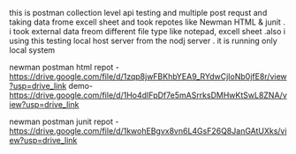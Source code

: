 this is postman collection level api testing and multiple post requst and taking data frome excell sheet and took repotes like Newman HTML & junit . i took external data freom different file type like notepad, excell sheet .also i using this testing local host server from the nodj server . it is running only local system 


newman postman html repot - https://drive.google.com/file/d/1zqp8jwFBKhbYEA9_RYdwCjIoNb0jfE8r/view?usp=drive_link
demo- https://drive.google.com/file/d/1Ho4dIFpDf7e5mASrrksDMHwKtSwL8ZNA/view?usp=drive_link  

newman postman junit repot - https://drive.google.com/file/d/1kwohEBgvx8vn6L4GsF26Q8JanGAtUXks/view?usp=drive_link
